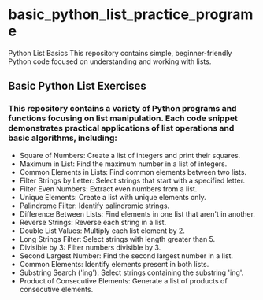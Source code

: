 # basic_python_list_practice_programe
Python List Basics This repository contains simple, beginner-friendly Python code focused on understanding and working with lists.

## Basic Python List Exercises
### This repository contains a variety of Python programs and functions focusing on list manipulation. Each code snippet demonstrates practical applications of list operations and basic algorithms, including:

- Square of Numbers: Create a list of integers and print their squares.
- Maximum in List: Find the maximum number in a list of integers.
- Common Elements in Lists: Find common elements between two lists.
- Filter Strings by Letter: Select strings that start with a specified letter.
- Filter Even Numbers: Extract even numbers from a list.
- Unique Elements: Create a list with unique elements only.
- Palindrome Filter: Identify palindromic strings.
- Difference Between Lists: Find elements in one list that aren't in another.
- Reverse Strings: Reverse each string in a list.
- Double List Values: Multiply each list element by 2.
- Long Strings Filter: Select strings with length greater than 5.
- Divisible by 3: Filter numbers divisible by 3.
- Second Largest Number: Find the second largest number in a list.
- Common Elements: Identify elements present in both lists.
- Substring Search ('ing'): Select strings containing the substring 'ing'.
- Product of Consecutive Elements: Generate a list of products of consecutive elements.
